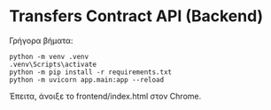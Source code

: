 
# Transfers Contract API (Backend)

Γρήγορα βήματα:
```
python -m venv .venv
.venv\Scripts\activate
python -m pip install -r requirements.txt
python -m uvicorn app.main:app --reload
```
Έπειτα, άνοιξε το frontend/index.html στον Chrome.
